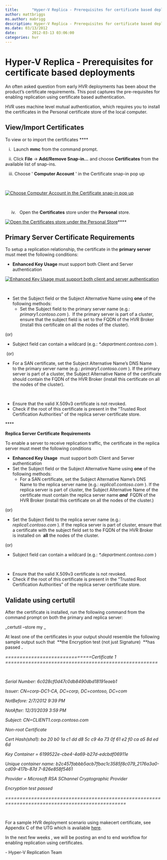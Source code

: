 ```yaml
---
title:      "Hyper-V Replica - Prerequisites for certificate based deployments"
author: mattbriggs
ms.author: mabrigg
description: Hyper-V Replica - Prerequisites for certificate based deployments
ms.date: 03/13/2012
date:       2012-03-13 03:06:00
categories: hvr
---
```

# Hyper-V Replica - Prerequisites for certificate based deployments

An often asked question from early HVR deployments has been about the product’s certificate requirements. This post captures the pre-requisites for enabling replication using certificate based authentication.

HVR uses machine level mutual authentication, which requires you to install the certificates in the Personal certificate store of the local computer.

## View/Import Certificates

To view or to import the certificates ****

   i.  Launch **mmc** from the command prompt.

   ii. Click **File** -> **Add/Remove Snap-in...** and choose **Certificates** from the available list of snap-ins.

   iii. Choose ' **Computer Account** ' in the Certificate snap-in pop up

 

[![Choose Computer Account in the Certificate snap-in pop up](https://msdnshared.blob.core.windows.net/media/TNBlogsFS/prod.evol.blogs.technet.com/CommunityServer.Blogs.Components.WeblogFiles/00/00/00/50/45/2626.CertSnapIn_1.png)](https://msdnshared.blob.core.windows.net/media/TNBlogsFS/prod.evol.blogs.technet.com/CommunityServer.Blogs.Components.WeblogFiles/00/00/00/50/45/2626.CertSnapIn_1.png)

 

     iv.   Open the **Certificates** store under the **Personal** store.

[![Open the Certificates store under the Personal Store](https://msdnshared.blob.core.windows.net/media/TNBlogsFS/prod.evol.blogs.technet.com/CommunityServer.Blogs.Components.WeblogFiles/00/00/00/50/45/7558.CertMgr_1.PNG)](https://msdnshared.blob.core.windows.net/media/TNBlogsFS/prod.evol.blogs.technet.com/CommunityServer.Blogs.Components.WeblogFiles/00/00/00/50/45/7558.CertMgr_1.PNG)****

## **Primary Server Certificate** **Requirements**

To setup a replication relationship, the certificate in the **primary server** must meet the following conditions:

  * **Enhanced Key Usage** must support both Client and Server authentication 



[![Enhanced Key Usage must support both client and server authentication](https://msdnshared.blob.core.windows.net/media/TNBlogsFS/prod.evol.blogs.technet.com/CommunityServer.Blogs.Components.WeblogFiles/00/00/00/50/45/5518.EKU.png)](https://msdnshared.blob.core.windows.net/media/TNBlogsFS/prod.evol.blogs.technet.com/CommunityServer.Blogs.Components.WeblogFiles/00/00/00/50/45/5518.EKU.png)

 

  * Set the Subject field or the Subject Alternative Name using **one** of the following methods:
    * Set the Subject field to the primary server name (e.g.: _primary1.contoso.com_ ).  If the primary server is part of a cluster, ensure that the subject field is set to the FQDN of the HVR Broker (install this certificate on all the nodes of the cluster). 



(or)
* Subject field can contain a wildcard (e.g.: _*.department.contoso.com_ ).



 (or)
* For a SAN certificate, set the Subject Alternative Name’s DNS Name to the primary server name (e.g.: _primary1.contoso.com_ ). If the primary server is part of a cluster, the Subject Alternative Name of the certificate should contain the FQDN of the HVR Broker (install this certificate on all the nodes of the cluster).



 

  * Ensure that the valid X.509v3 certificate is not revoked.
  * Check if the root of this certificate is present in the “Trusted Root Certification Authorities” of the replica server certificate store.



**** 

**Replica Server Certificate** **Requirements**

To enable a server to receive replication traffic, the certificate in the replica server must meet the following conditions

  * **Enhanced Key Usage**  must support both Client and Server authentication 
  * Set the Subject field or the Subject Alternative Name using **one** of the following methods:
    * For a SAN certificate, set the Subject Alternative Name’s DNS Name to the replica server name (e.g.: _replica1.contoso.com_ ). If the replica server is part of cluster, the Subject Alternative Name of the certificate must contain the replica server name ***and***  FQDN of the HVR Broker (install this certificate on all the nodes of the cluster.)



(or)
* Set the Subject field to the replica server name (e.g.: _replica1.contoso.com_ ). If the replica server is part of cluster, ensure that a certificate with the subject field set to the FQDN of the HVR Broker is installed on  **all** the nodes of the cluster.



(or)
 * Subject field can contain a wildcard (e.g.: _*.department.contoso.com_ )



 

  * Ensure that the valid X.509v3 certificate is not revoked.
  * Check if the root of this certificate is present in the “Trusted Root Certification Authorities” of the replica server certificate store.



## **Validate using certutil**

After the certificate is installed, run the following command from the command prompt on both the primary and replica server:

_certutil –store my _

At least one of the certificates in your output should resemble the following sample output such that  **the Encryption test (not just Signature)  **has passed **.**

_==============================Certificate 1 =====================================================_

 

_Serial Number: 6c028cf0d47c0db8490dbd18191eaeb1_

_Issuer: CN=corp-DC1-CA, DC=corp, DC=contoso, DC=com_

_NotBefore: 2/7/2012 9:39 PM_

_NotAfter: 12/31/2039 3:59 PM_

_Subject: CN=CLIENT1.corp.contoso.com_

_Non-root Certificate_

_Cert Hash(sha1): ba 20 b0 1a c1 dd d8 5c c9 4a 73 0f 61 e2 f0 ca a5 8d ed 6d_

_Key Container = 6199522e-cbe4-4a69-b27d-edcbdf06911e_

_Unique container name: b2c457fabbb5acb7fbac1c3585f8c079_2176a3a0-cd09-417b-87d_ _7-826e858f5461_

_Provider = Microsoft RSA SChannel Cryptographic Provider_

_Encryption test passed_

_================================================================================================_

 

For a sample HVR deployment scenario using makecert certificate, see Appendix C of the UTG which is available [here](https://technet.microsoft.com/library/hh831759.aspx?ppud=4). 

In the next few weeks , we will be posting an end to end workflow for enabling replication using certificates.

\- Hyper-V Replication Team

